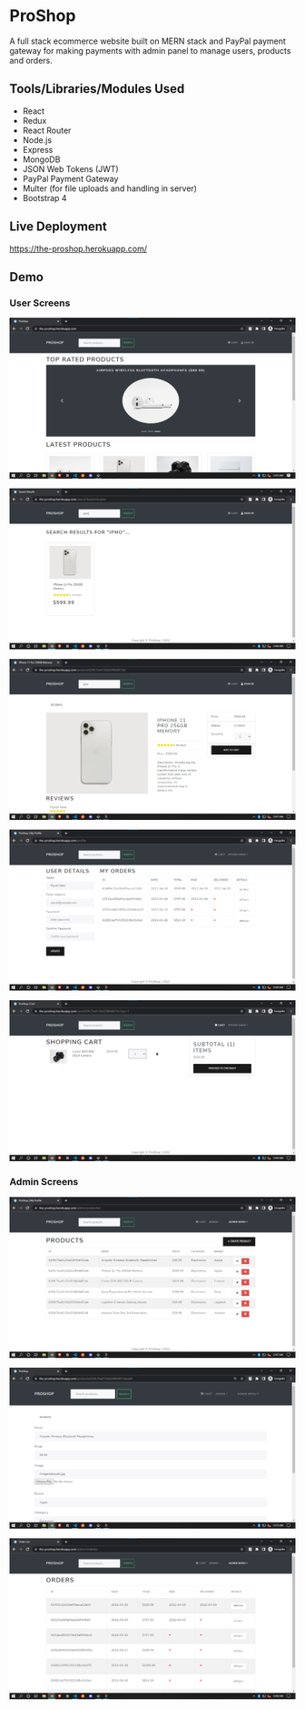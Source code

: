# ProShop
A full stack ecommerce website built on MERN stack and PayPal payment gateway for making payments with admin panel to manage users, products and orders.

## Tools/Libraries/Modules Used
* React
* Redux
* React Router
* Node.js
* Express
* MongoDB
* JSON Web Tokens (JWT)
* PayPal Payment Gateway
* Multer (for file uploads and handling in server)
* Bootstrap 4

## Live Deployment

https://the-proshop.herokuapp.com/

## Demo
### User Screens
![Landing Page](/readme-assets/landing-page.png)

![Search Results Page](/readme-assets/search.png)

![Product Page](/readme-assets/product-page.png)

![User Orders](/readme-assets/user-orders-page.png)

![Cart](/readme-assets/cart.png)

### Admin Screens
![Admin Panel Manage Products](/readme-assets/admin-manage-product.png)

![Admin Panel Edit Product](/readme-assets/admin-edit-product.png)

![Admin Panel Manage Orders](/readme-assets/admin-manage-orders.png)